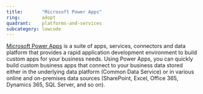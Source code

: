 ```yaml
---
title:       "Microsoft Power Apps"
ring:        adopt
quadrant:    platforms-and-services
subcategory: lowcode
---
```


[Microsoft Power Apps](https://powerapps.microsoft.com/en-us/) is a suite of apps, services, connectors and data platform that provides a rapid application development environment to build custom apps for your business needs. Using Power Apps, you can quickly build custom business apps that connect to your business data stored either in the underlying data platform (Common Data Service) or in various online and on-premises data sources (SharePoint, Excel, Office 365, Dynamics 365, SQL Server, and so on).